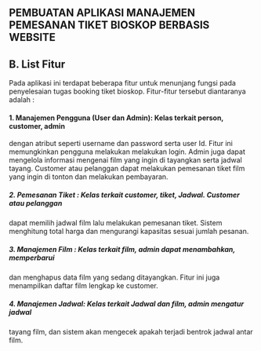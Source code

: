 ## PEMBUATAN APLIKASI MANAJEMEN PEMESANAN TIKET BIOSKOP BERBASIS WEBSITE  
## B. List Fitur 
Pada aplikasi ini terdapat beberapa fitur untuk menunjang fungsi pada penyelesaian tugas 
booking tiket bioskop. Fitur-fitur tersebut diantaranya adalah : 
#### 1. Manajemen Pengguna (User dan Admin): Kelas terkait person, customer, admin 
dengan atribut seperti username dan password serta user Id. Fitur ini 
memungkinkan pengguna melakukan melakukan login. Admin juga dapat 
mengelola informasi mengenai film yang ingin di tayangkan serta jadwal tayang. 
Customer atau pelanggan dapat melakukan pemesanan tiket film yang ingin di 
tonton dan melakukan pembayaran. 
##### 2. Pemesanan Tiket : Kelas terkait customer, tiket, Jadwal. Customer atau pelanggan 
dapat memilih jadwal film lalu melakukan pemesanan tiket. Sistem menghitung 
total harga dan mengurangi kapasitas sesuai jumlah pesanan.  
##### 3. Manajemen Film : Kelas terkait film, admin dapat menambahkan, memperbarui 
dan menghapus data film yang sedang ditayangkan. Fitur ini juga menampilkan 
daftar film lengkap ke customer.  
##### 4. Manajemen Jadwal:  Kelas terkait Jadwal dan film, admin mengatur  jadwal  
tayang film, dan sistem akan mengecek apakah terjadi bentrok jadwal antar film. 
